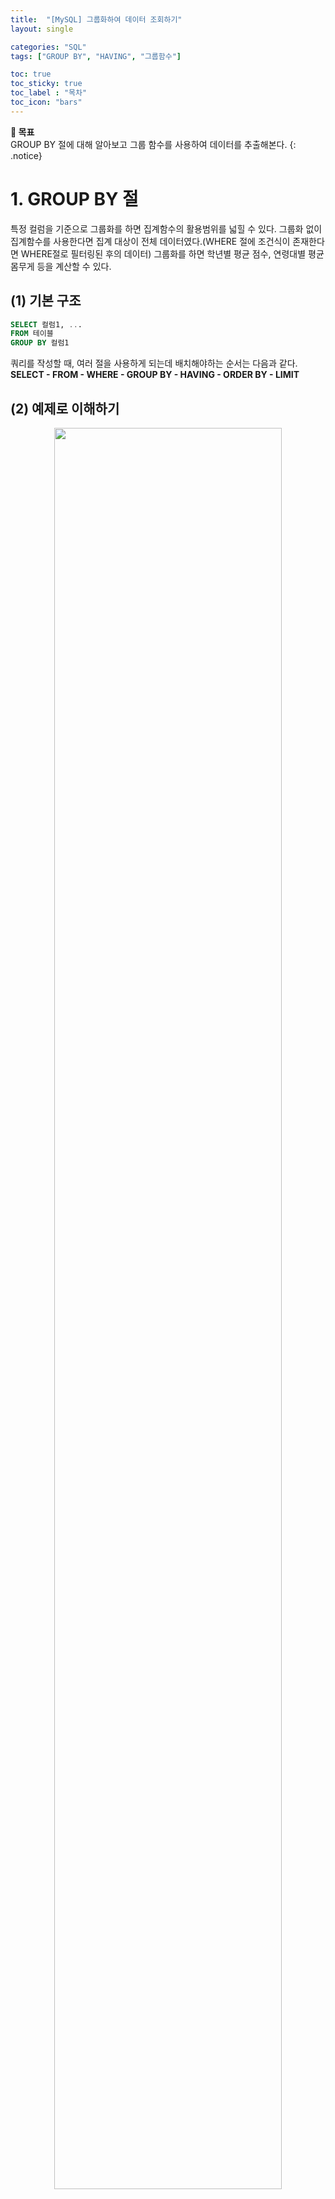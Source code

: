 ```yaml
---
title:  "[MySQL] 그룹화하여 데이터 조회하기"
layout: single

categories: "SQL"
tags: ["GROUP BY", "HAVING", "그룹함수"]

toc: true
toc_sticky: true
toc_label : "목차"
toc_icon: "bars"
---
```


**🎯 목표**
<br>GROUP BY 절에 대해 알아보고 그룹 함수를 사용하여 데이터를 추출해본다.
{: .notice}

# 1. GROUP BY 절
특정 컬럼을 기준으로 그룹화를 하면 집계함수의 활용범위를 넓힐 수 있다. 그룹화 없이 집계함수를 사용한다면 집계 대상이 전체 데이터였다.(WHERE 절에 조건식이 존재한다면 WHERE절로 필터링된 후의 데이터) 그룹화를 하면 학년별 평균 점수, 연령대별 평균 몸무게 등을 계산할 수 있다.

## (1) 기본 구조
```sql
SELECT 컬럼1, ...
FROM 테이블
GROUP BY 컬럼1
```

쿼리를 작성할 때, 여러 절을 사용하게 되는데 배치해야하는 순서는 다음과 같다.<br>
**SELECT - FROM - WHERE - GROUP BY - HAVING - ORDER BY - LIMIT**

## (2) 예제로 이해하기
<div style="text-align : center;">
<img src="/assets/images/sql/post/sql_5_1.png" width="85%">
</div>
<center><small>Fig 1. 예시(테이블명: Products)</small></center>

<br>

위 이미지(Fig 1)를 보면 Products 테이블에서 카테고리를 기준으로 그룹화했을 때 중복된 항목이 하나의 값으로 대표되는 것을 볼 수 있다. GROUP BY를 지정하면 DISTINCT를 했을 때처럼 중복이 제거되는 효과가 있다. 

## 🤔 집계되지 않은 컬럼 불러오기
만약, 집계함수를 사용하지 않으면 어떤 데이터가 불러와질까? 라는 의문이 생겨서 직접 MySQL Workbench를 이용해서 테이블을 만들고, 실험해 보기로 했다.

<div style="text-align : center;">
<img src="/assets/images/sql/post/sql_5_2.png" width="80%">
</div>
<center><small>Fig 2. 실험 전, 테이블(Products) 생성</small></center>

<br>

```sql
SELECT *
FROM test.Products
GROUP BY category
```

테이블을 먼저 생성하고 위 쿼리를 실행했을 때 <span style="color:red">'Error Code: 1055. Expression #2 of SELECT list is not in GROUP BY clause and contains nonaggregated column 'test.Products.Product_name' which is not functionally dependent on columns in GROUP BY clause; this is incompatible with sql_mode=only_full_group_by'</span> 라는 에러 메시지가 떴다. 에러 메시지를 해석해보면 그룹화되지 않은 또는 집계함수가 사용되지 않은 컬럼을 불러올 수 없다는 것이다. 

프로그래머스에서 MySQL 문제를 풀면 그룹화되지 않고(집계처리도 안된) 컬럼을 출력했을 때, 첫 번째 행이 대표로 출력되는 것을 확인했었다. 만약 집계처리되지 않은 컬럼도 출력하고 싶을 땐 sql_mode가 only_full_group_by 모드로 설정되어있는 것을 해제해주면 된다. 쿼리 앞에 ```SET sql_mode = '';``` 를 추가하면 그룹화된 컬럼만 출력해야하는 모드가 해제된다.

<div style="text-align : center;">
<img src="/assets/images/sql/post/sql_5_3.png" width="80%">
</div>
<center><small>Fig 3. sql_mode=only_full_group_by 해제 후</small></center>

<br>

위 이미지(Fig 3)을 보면 그룹화되지 않은(또는 집계처리되지 않은) 컬럼은 그룹화된 컬럼 기준 첫 번째 행이 대표로 불러와진다.

<br>

# 2. 그룹 함수
MySQL에서 사용하는 대표적인 그룹 함수는 다음과 같다. 각 그룹 함수에 대해 위에서 생성한 테이블(Products)에 적용해 보았다.

## (1) COUNT
COUNT 함수는 특정 필드에 대한 데이터의 건수를 출력한다. 전체 컬럼을 의미하는 *를 입력한다면 전체 행의 수를 출력하고, 특정 컬럼명을 입력하면 NULL값을 제외한 데이터의 수를 출력한다.

```sql
SELECT category, COUNT(price) AS cnt
FROM test.Products
GROUP BY category
```

<div style="text-align : center;">
<img src="/assets/images/sql/post/sql_5_4.png" width="30%">
</div>
<center><small>Fig 4. 위 쿼리의 실행 결과</small></center>

## (2) SUM
SUM 함수는 특정 필드에 대한 합을 출력한다. 전체 컬럼을 의미하는 *를 입력하면 에러사인이 뜬다. <u>만약 SUM 함수에 숫자가 아닌 자료형을 사용하면 값이 0으로 출력된다.</u>

```sql
SELECT category, SUM(price) AS total_price
FROM test.Products
GROUP BY category
```

<div style="text-align : center;">
<img src="/assets/images/sql/post/sql_5_5.png" width="35%">
</div>
<center><small>Fig 5. 위 쿼리의 실행 결과</small></center>

## (3) AVG
AVG 함수는 특정 필드에 대한 평균값을 출력한다. <u>SUM 함수와 동일하게 숫자가 아닌 자료형을 사용하면 값이 0으로 출력된다.</u><br>
<small>cf. SUM/COUNT 값과 동일한 값을 출력한다.</small>

```sql
SELECT category, AVG(price) AS avg_price
FROM test.Products
GROUP BY category
```

<div style="text-align : center;">
<img src="/assets/images/sql/post/sql_5_6.png" width="35%">
</div>
<center><small>Fig 6. 위 쿼리의 실행 결과</small></center>

## (4) MIN, MAX
MIN, MAX 함수는 특정 필드의 최솟값과 최댓값을 출력한다. 이때 문자열이 담긴 필드를 함수에 입력하면 정의된 정렬 순서를 기준으로 값이 출력된다.
- **한글**: 자음 < 모음 < 한글 (한글이 가장 큰 값)
- **영문**: 대문자 < 소문자 (소문자가 가장 큰 값)

```sql
SELECT category, MIN(price) AS min_price, MAX(price) AS max_price
FROM test.Products
GROUP BY category
```

<div style="text-align : center;">
<img src="/assets/images/sql/post/sql_5_7.png" width="40%">
</div>
<center><small>Fig 7. 위 쿼리의 실행 결과</small></center>

### 🤔 문자열의 최솟값과 최댓값
```sql
SELECT category, MIN(product_name), MAX(product_name)
FROM test.Products
GROUP BY category
```

<div style="text-align : center;">
<img src="/assets/images/sql/post/sql_5_8.png" width="45%">
</div>
<center><small>Fig 8. 위 쿼리의 실행 결과</small></center>

## (5) GROUP_CONCAT
GROUP_CONCAT 함수는 그룹화된 컬럼을 기준으로 특정 필드값의 요소를 한 줄로 표현할 수 있다. 이는 그룹화 후 문자열을 합칠 때 사용된다.

```sql
SELECT category, GROUP_CONCAT(product_name) AS product_list
FROM test.Products
GROUP BY category
```

<div style="text-align : center;">
<img src="/assets/images/sql/post/sql_5_9.png" width="45%">
</div>
<center><small>Fig 9. 위 쿼리의 실행 결과</small></center>

GROUP_CONCAT은 따로 구분자를 지정하지 않으면 ','를 기준으로 문자열이 합쳐진다. 구분자를 지정하는 방법은 필드명 뒤에 ```SEPARATOR '구분자'```를 추가하면 된다. 구분자를 공백으로 바꾸려면 아래와 같이 쿼리를 작성하면 된다.

```sql
SELECT category, GROUP_CONCAT(product_name SEPARATOR ' ') AS product_list
FROM test.Products
GROUP BY category
```

<div style="text-align : center;">
<img src="/assets/images/sql/post/sql_5_10.png" width="45%">
</div>
<center><small>Fig 10. 위 쿼리의 실행 결과</small></center>

<br>

# 3. Reference
- [TCPSchool.com, MySQL INSERT](http://www.tcpschool.com/mysql/mysql_basic_insert)
- [티스토리 by 좋은 블로그, [mysql] GROUP_CONCAT - 구분자를 활용한 문자열 묶음](https://devjhs.tistory.com/56)

👩🏻‍💻개인 공부 기록용 블로그입니다
<br>오류나 틀린 부분이 있을 경우 댓글 혹은 메일로 따끔하게 지적해주시면 감사하겠습니다.
{: .notice}